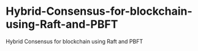 # Hybrid-Consensus-for-blockchain-using-Raft-and-PBFT
Hybrid Consensus for blockchain using Raft and PBFT
